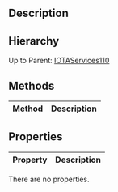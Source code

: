 ## Description

## Hierarchy
Up to Parent: [IOTAServices110](IOTAServices110)

## Methods
| Method | Description |
| ------------- | ------------- |

## Properties
| Property | Description |
| ------------- | ------------- |
There are no properties.

